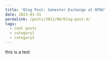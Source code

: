 ```yaml
---
title: 'Blog Post: Semester Exchange at NTNU'
date: 2023-01-31
permalink: /posts/2012/08/blog-post-4/
tags:
  - cool posts
  - category1
  - category2
---
```


this is a test
<!-- # NTNU Experience

Studying abroad at NTNU in Norway was a game-changer for me. Surrounded by stunning landscapes and a rich culture, NTNU offered more than just lectures. The academic vibe, tech advancements, and top-notch labs all played a role in shaping my journey and personal growth.

**This blog is aimed to highlight some of the important lessons that I learned. Also, to motivate students to explore beyond the classes.**

In the winter of 2022–2023, I did a semester exchange at NTNU Norway through an agreement between my home institution. Amongst other universities, I chose NTNU for its culture in control theory and robotics. I was also amazed at the cutting-edge research that NTNU was doing in bringing an interdisciplinary approach to the marine sector. This decision was significant as I was the first in my family to study abroad, bringing immense pride. Witnessing the culture of 18 countries at 21 was a memorable highlight of the experience.

---

### Academic Experience

NTNU's academic culture is all about being innovative, working together, and thinking critically. At NTNU, students are encouraged to think outside the box, try new things, and solve problems in different ways. I got to have great discussions with both classmates and teachers, which helped me understand subjects better.

NTNU also focuses on independent learning, but teachers are always there to help. Whether I was attending lectures, joining seminars, or working on group projects, NTNU's academic environment made me curious and determined to learn more. This experience has stuck with me and made me stronger.

I took the following courses at my semester exchange:

- TDT4136 Introduction to Artificial Intelligence
- TMM4150 Machine Design and Mechatronics
- TPK4170 Robotics
- TPK4460 Robotics and Automation

I feel excited to share the pics that I took of the NTNU campus, surroundings,housing and facilities:

![Stay at Trondheim Norway)](/images/comb1.jpg)


---

### Laboratories

At NTNU, I had the amazing opportunity to work in their cutting-edge laboratories during my semester exchange. These labs, led by top researchers and equipped with advanced technology, were hubs of innovation and discovery. Whether I was experimenting in chemistry, physics, or engineering, I found myself fully immersed in the world of scientific exploration.

I was given access to NTNU’s Supercomputer IDUN for the RL project in a course. During the mechatronics project, I found the lab to be very organised and equipped with the latest facilities. 

![Photos at NTNU](/images/comb2.jpg)

---

### Experience of living in a foreign country

My journey through Norway was a breathtaking adventure filled with stunning landscapes and vibrant city life. Starting in Bergen, I was immediately captivated by its picturesque harbor, surrounded by colorful wooden houses known as Bryggen. Exploring the narrow cobblestone streets, I soaked in the rich history and culture of this charming coastal city. A highlight was riding the Fløibanen funicular to the top of Mount Fløyen, where I was rewarded with panoramic views of Bergen and its surrounding fjords.

![Visit to Bergen](/images/comb3.jpg)

Next, I ventured to Oslo, Norway's dynamic capital city. Here, modern architecture seamlessly blends with historical landmarks. Visiting the iconic Oslo Opera House, I marveled at its sleek design and walked along its sloping roof for stunning views of the city and Oslofjord. Delving into Norway's heritage, I explored the Viking Ship Museum and marveled at the well-preserved Viking vessels. Strolling through Vigeland Park, I was struck by the beauty of Gustav Vigeland's intricate sculptures, which depict the human experience profoundly and movingly.

![Visit to OSLO](/images/comb4.jpg)

---

From Bergen's coastal charm to Oslo's vibrant cityscape, my travels in Norway left an indelible impression, weaving together natural wonders and cultural treasures in a tapestry of unforgettable experiences.

---

### Conclusion

In conclusion, my semester exchange at NTNU, Norway, was more than just an academic endeavor—it was a journey of self-discovery, cultural immersion, and intellectual growth. From the vibrant academic culture to the cutting-edge laboratories and technical innovations, NTNU provided me with an invaluable opportunity to expand my horizons and shape my future aspirations. As I reflect on my time at NTNU, I am filled with gratitude for the experiences shared, the lessons learned, and the friendships forged—a testament to the profound impact of international exchange on one's life journey. -->